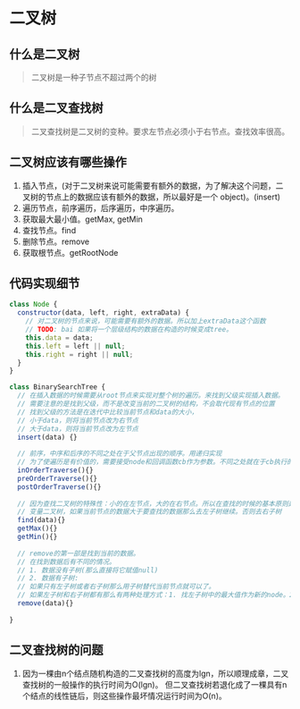 # 二叉树

## 什么是二叉树

> 二叉树是一种子节点不超过两个的树

## 什么是二叉查找树

> 二叉查找树是二叉树的变种。要求左节点必须小于右节点。查找效率很高。

## 二叉树应该有哪些操作

1. 插入节点，(对于二叉树来说可能需要有额外的数据，为了解决这个问题，二叉树的节点上的数据应该有额外的数据，所以最好是一个 object)。(insert)
2. 遍历节点，前序遍历，后序遍历，中序遍历。
3. 获取最大最小值。getMax, getMin
4. 查找节点。find
5. 删除节点。remove
6. 获取根节点。getRootNode

## 代码实现细节

```js
class Node {
  constructor(data, left, right, extraData) {
    // 对二叉树的节点来说，可能需要有额外的数据。所以加上extraData这个函数
    // TODO: bai 如果将一个层级结构的数据在构造的时候变成tree。
    this.data = data;
    this.left = left || null;
    this.right = right || null;
  }
}

class BinarySearchTree {
  // 在插入数据的时候需要从root节点来实现对整个树的遍历。来找到父级实现插入数据。
  // 需要注意的是找到父级，而不是改变当前的二叉树的结构，不会取代现有节点的位置
  // 找到父级的方法是在迭代中比较当前节点和data的大小，
  // 小于data，则将当前节点改为右节点
  // 大于data，则将当前节点改为左节点
  insert(data) {}
  
  // 前序，中序和后序的不同之处在于父节点出现的顺序。用递归实现
  // 为了使遍历是有价值的，需要接受node和回调函数cb作为参数。不同之处就在于cb执行的位置
  inOrderTraverse(){}
  preOrderTraverse(){}
  postOrderTraverse(){}
  
  // 因为查找二叉树的特殊性：小的在左节点，大的在右节点。所以在查找的时候的基本原则是：
  // 变量二叉树，如果当前节点的数据大于要查找的数据那么去左子树继续。否则去右子树
  find(data){}
  getMax(){}
  getMin(){}
  
  // remove的第一部是找到当前的数据。
  // 在找到数据后有不同的情况。
  // 1. 数据没有子树(那么直接将它赋值null)
  // 2. 数据有子树:
  // 如果只有左子树或者右子树那么用子树替代当前节点就可以了。
  // 如果左子树和右子树都有那么有两种处理方式：1. 找左子树中的最大值作为新的node。2.找右子树中的最小值作为新的node
  remove(data){}
  
}
```

## 二叉查找树的问题

1. 因为一棵由n个结点随机构造的二叉查找树的高度为lgn，所以顺理成章，二叉查找树的一般操作的执行时间为O(lgn)。
但二叉查找树若退化成了一棵具有n个结点的线性链后，则这些操作最坏情况运行时间为O(n)。
